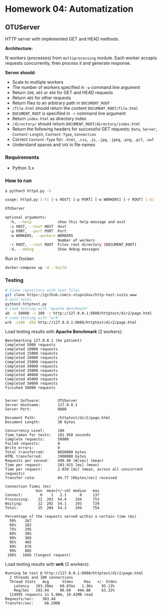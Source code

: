 # Homework 04: Automatization

## OTUServer

HTTP server with implemented GET and HEAD methods.

**Architecture:**

N workers (processes) from `multiprocessing` module. Each worker accepts requests concurrently, then process it and generate response.

**Server should:**

- Scale to multiple workers
- The number of workers specified in `‑w` command line argument
- Return `200`, `403` or `404` for GET and HEAD requests
- Return `405` for other requests
- Return files to an arbitrary path in `DOCUMENT_ROOT`
- `/file.html` should return the content `DOCUMENT_ROOT/file.html`
- `DOCUMENT_ROOT` is specified in `‑r` command line argument
- Return `index.html` as directory index
- `/directory/` should return `DOCUMENT_ROOT/directory/index.html`
- Return the following headers for successful GET requests: `Date`, `Server`, `Content-Length`, `Content-Type`, `Connection`
- Correct `Content‑Type` for: `.html`, `.css`, `.js`, `.jpg`, `.jpeg`, `.png`, `.gif`, `.swf`
- Understand spaces and `%XX` in file names



### Requirements

- Python 3.x



### How to run

```bash
$ python3 httpd.py -h

usage: httpd.py [-h] [-s HOST] [-p PORT] [-w WORKERS] [-r ROOT] [-d]

OTUServer

optional arguments:
  -h, --help            show this help message and exit
  -s HOST, --host HOST  Host
  -p PORT, --port PORT  Port
  -w WORKERS, --workers WORKERS
                        Number of workers
  -r ROOT, --root ROOT  Files root directory (DOCUMENT_ROOT)
  -d, --debug           Show debug messages
```

Run in Docker:

```bash
docker-compose up -d --build
```



### Testing

```bash
# Clone repository with test files
git clone https://github.com/s-stupnikov/http-test-suite www
# Unit-tests
python3 httptest.py
# Load testing with "Apache Benchmark"
ab -n 50000 -c 100 -r http://127.0.0.1:8080/httptest/dir2/page.html
# Load testing with "wrk"
wrk -c100 -d5m http://127.0.0.1:8080/httptest/dir2/page.html
```

Load testing results with **Apache Benchmark** (2 workers):

```
Benchmarking 127.0.0.1 (be patient)
Completed 5000 requests
Completed 10000 requests
Completed 15000 requests
Completed 20000 requests
Completed 25000 requests
Completed 30000 requests
Completed 35000 requests
Completed 40000 requests
Completed 45000 requests
Completed 50000 requests
Finished 50000 requests


Server Software:        OTUServer
Server Hostname:        127.0.0.1
Server Port:            8080

Document Path:          /httptest/dir2/page.html
Document Length:        38 bytes

Concurrency Level:      100
Time taken for tests:   101.958 seconds
Complete requests:      50000
Failed requests:        0
Write errors:           0
Total transferred:      8850000 bytes
HTML transferred:       1900000 bytes
Requests per second:    490.40 [#/sec] (mean)
Time per request:       203.915 [ms] (mean)
Time per request:       2.039 [ms] (mean, across all concurrent requests)
Transfer rate:          84.77 [Kbytes/sec] received

Connection Times (ms)
              min  mean[+/-sd] median   max
Connect:        0    1   2.1      0     137
Processing:    22  203  54.4    194     753
Waiting:       22  202  54.1    193     729
Total:         25  204  54.3    194     754

Percentage of the requests served within a certain time (ms)
  50%    267
  66%    282
  75%    295
  80%    305
  90%    366
  95%    465
  98%    676
  99%    885
 100%   1666 (longest request)
```

Load testing results with **wrk** (2 workers):

```
Running 5m test @ http://127.0.0.1:8080/httptest/dir2/page.html
  2 threads and 100 connections
  Thread Stats   Avg      Stdev     Max   +/- Stdev
    Latency   263.28ms   68.87ms   1.36s    95.13%
    Req/Sec   193.94     96.69   444.00     63.32%
  114992 requests in 5.00m, 19.41MB read
Requests/sec:    383.48
Transfer/sec:     66.29KB
```
